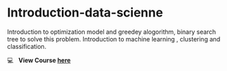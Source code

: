 # Introduction-data-scienne

Introduction to optimization model and greedey alogorithm, binary search tree to solve this problem.
Introduction to machine learning , clustering and classification.

:computer: &nbsp; **View Course [here](https://ocw.mit.edu/courses/electrical-engineering-and-computer-science/6-0002-introduction-to-computational-thinking-and-data-science-fall-2016/lecture-videos/)**
